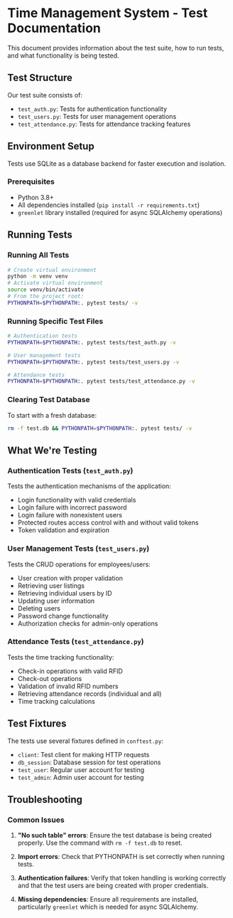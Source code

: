 # Time Management System - Test Documentation

This document provides information about the test suite, how to run tests, and what functionality is being tested.

## Test Structure

Our test suite consists of:

- `test_auth.py`: Tests for authentication functionality
- `test_users.py`: Tests for user management operations
- `test_attendance.py`: Tests for attendance tracking features

## Environment Setup

Tests use SQLite as a database backend for faster execution and isolation.

### Prerequisites

- Python 3.8+
- All dependencies installed (`pip install -r requirements.txt`)
- `greenlet` library installed (required for async SQLAlchemy operations)

## Running Tests

### Running All Tests

```bash
# Create virtual environment
python -m venv venv
# Activate virtual environment
source venv/bin/activate
# From the project root:
PYTHONPATH=$PYTHONPATH:. pytest tests/ -v
```

### Running Specific Test Files

```bash
# Authentication tests
PYTHONPATH=$PYTHONPATH:. pytest tests/test_auth.py -v

# User management tests
PYTHONPATH=$PYTHONPATH:. pytest tests/test_users.py -v

# Attendance tests
PYTHONPATH=$PYTHONPATH:. pytest tests/test_attendance.py -v
```

### Clearing Test Database

To start with a fresh database:

```bash
rm -f test.db && PYTHONPATH=$PYTHONPATH:. pytest tests/ -v
```

## What We're Testing

### Authentication Tests (`test_auth.py`)

Tests the authentication mechanisms of the application:

- Login functionality with valid credentials
- Login failure with incorrect password
- Login failure with nonexistent users
- Protected routes access control with and without valid tokens
- Token validation and expiration

### User Management Tests (`test_users.py`)

Tests the CRUD operations for employees/users:

- User creation with proper validation
- Retrieving user listings
- Retrieving individual users by ID
- Updating user information
- Deleting users
- Password change functionality
- Authorization checks for admin-only operations

### Attendance Tests (`test_attendance.py`)

Tests the time tracking functionality:

- Check-in operations with valid RFID
- Check-out operations
- Validation of invalid RFID numbers
- Retrieving attendance records (individual and all)
- Time tracking calculations

## Test Fixtures

The tests use several fixtures defined in `conftest.py`:

- `client`: Test client for making HTTP requests
- `db_session`: Database session for test operations
- `test_user`: Regular user account for testing
- `test_admin`: Admin user account for testing

## Troubleshooting

### Common Issues

1. **"No such table" errors**: Ensure the test database is being created properly. Use the command with `rm -f test.db` to reset.

2. **Import errors**: Check that PYTHONPATH is set correctly when running tests.

3. **Authentication failures**: Verify that token handling is working correctly and that the test users are being created with proper credentials.

4. **Missing dependencies**: Ensure all requirements are installed, particularly `greenlet` which is needed for async SQLAlchemy. 